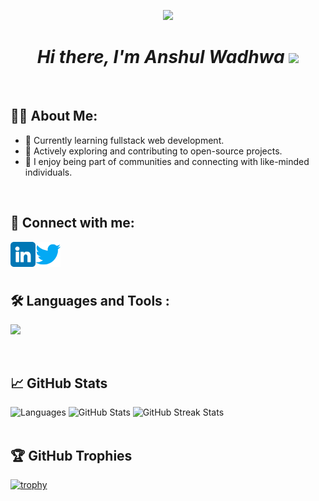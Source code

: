 <p align=center><img src="https://user-images.githubusercontent.com/74038190/238353480-219bcc70-f5dc-466b-9a60-29653d8e8433.gif" width=50%></p>
<h1 align=center>
    <strong><em> Hi there, I'm Anshul Wadhwa</em></strong> <img src="https://raw.githubusercontent.com/MartinHeinz/MartinHeinz/master/wave.gif" width="30px">
</h1>

<br>

## 🧑‍💻 About Me:
- 🌱 Currently learning fullstack web development.
- 🔭 Actively exploring and contributing to open-source projects.
- 🎨 I enjoy being part of communities and connecting with like-minded individuals.

<br>

## 🤝 Connect with me:
<a href="https://www.linkedin.com/in/anshul-wadhwa/"><img align="left" src="https://github.com/Anshul439/Anshul439/blob/main/Images/linkedin.png" alt="Anshul Wadhwa | LinkedIn" width=40px;/>
</a>
<a href="https://www.twitter.com/Anshul_439/"><img align="left" src="https://github.com/Anshul439/Anshul439/blob/main/Images/twitter.png" alt="Anshul Wadhwa | Twitter" width="40px"/>
</a>

<br>
<br>
<br>

<div id="badges">

## 🛠️ Languages and Tools :
<p>
  <a href="https://skillicons.dev">
   <img src="https://skillicons.dev/icons?i=javascript,typescript,react,nodejs,express,mongodb,html,css,bootstrap,tailwind,jquery,java,python,git,github"/>
  </a>
</p>
</div>

<br>

## 📈 GitHub Stats
<div style="display: flex;">
    <div style="margin-right: 10px;">
        <img src="https://github-readme-stats.vercel.app/api/top-langs/?username=Anshul439&layout=compact&theme=highcontrast" alt="Languages" style="height: 190px;">
        <img src="https://github-readme-stats.vercel.app/api?username=Anshul439&show_icons=true&theme=highcontrast" alt="GitHub Stats" style="height: 190px;">
        <img src="https://github-readme-streak-stats.herokuapp.com/?user=Anshul439&theme=highcontrast" alt="GitHub Streak Stats" style="height: 190px;">
    </div>
</div>
<br>

## 🏆 GitHub Trophies
[![trophy](https://github-profile-trophy.vercel.app/?username=Anshul439&row=1&theme=onedark)](https://github.com/ryo-ma/github-profile-trophy)

